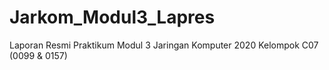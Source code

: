 # Jarkom_Modul3_Lapres
Laporan Resmi Praktikum Modul 3 Jaringan Komputer 2020  Kelompok C07 (0099 &amp; 0157)
